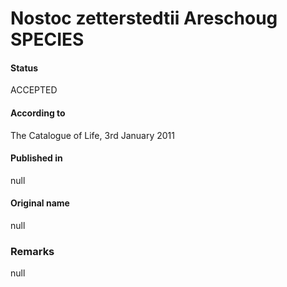 # Nostoc zetterstedtii Areschoug SPECIES

#### Status
ACCEPTED

#### According to
The Catalogue of Life, 3rd January 2011

#### Published in
null

#### Original name
null

### Remarks
null